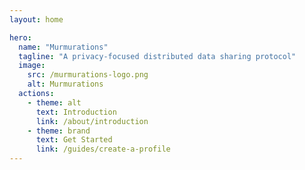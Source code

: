 ```yaml
---
layout: home

hero:
  name: "Murmurations"
  tagline: "A privacy-focused distributed data sharing protocol"
  image:
    src: /murmurations-logo.png
    alt: Murmurations
  actions:
    - theme: alt
      text: Introduction
      link: /about/introduction
    - theme: brand
      text: Get Started
      link: /guides/create-a-profile
---
```

